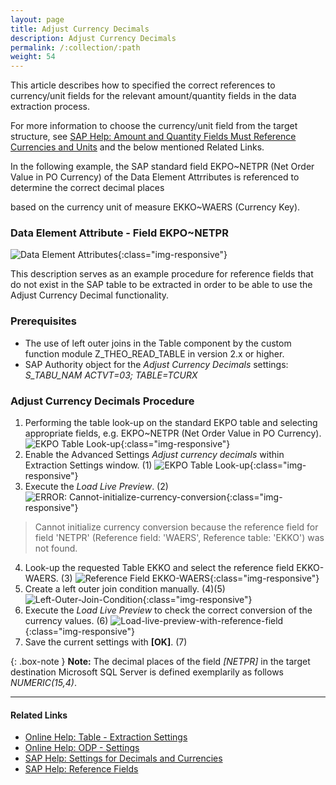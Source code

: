 ```yaml
---
layout: page
title: Adjust Currency Decimals
description: Adjust Currency Decimals
permalink: /:collection/:path
weight: 54
---
```

This article describes how to specified the correct references to currency/unit fields for the relevant amount/quantity fields in the data extraction process.

For more information to choose the currency/unit field from the target structure, see [SAP Help: Amount and Quantity Fields Must Reference Currencies and Units](https://help.sap.com/doc/a7b666550852bd7de10000000a44538d/700_SFIN20%20006/en-US/f77ecb53f0f67314e10000000a174cb4.html) and the below mentioned Related Links.

In the following example, the SAP standard field EKPO~NETPR (Net Order Value in PO Currency) of the Data Element Attrributes is referenced to determine the correct decimal places 

based on the currency unit of measure EKKO~WAERS (Currency Key).

### Data Element Attribute - Field EKPO~NETPR

![Data Element Attributes](/img/contents/xu/adjust-currency-decimals/data-element-attribute-specification.png){:class="img-responsive"}

This description serves as an example procedure for reference fields that do not exist in the SAP table to be extracted in order to be able to use the Adjust Currency Decimal functionality.

### Prerequisites

- The use of left outer joins in the Table component by the custom function module Z_THEO_READ_TABLE in version 2.x or higher.
- SAP Authority object for the *Adjust Currency Decimals* settings: *S_TABU_NAM	ACTVT=03; TABLE=TCURX*

### Adjust Currency Decimals Procedure

1. Performing the table look-up on the standard EKPO table and selecting appropriate fields, e.g. EKPO~NETPR (Net Order Value in PO Currency).
![EKPO Table Look-up](/img/contents/xu/adjust-currency-decimals/ekpo-table-look-up.png){:class="img-responsive"}
2. Enable the Advanced Settings *Adjust currency decimals* within Extraction Settings window. (1)
![EKPO Table Look-up](/img/contents/xu/adjust-currency-decimals/enable-adjust-currency-decimals.png){:class="img-responsive"}
3. Execute the *Load Live Preview*. (2)
![ERROR: Cannot-initialize-currency-conversion](/img/contents/xu/adjust-currency-decimals/error-cannot-initialize-currency-conversion.png){:class="img-responsive"}
>Cannot initialize currency conversion because the reference field for field 'NETPR' (Reference field: 'WAERS', Reference table: 'EKKO') was not found.
4. Look-up the requested Table EKKO and select the reference field EKKO-WAERS. (3)
![Reference Field EKKO-WAERS](/img/contents/xu/adjust-currency-decimals/reference-field-ekko-waers.png){:class="img-responsive"} 
5. Create a left outer join condition manually. (4)(5)
![Left-Outer-Join-Condition](/img/contents/xu/adjust-currency-decimals/left-outer-join-condition.png){:class="img-responsive"} 
6. Execute the *Load Live Preview* to check the correct conversion of the currency values. (6)
![Load-live-preview-with-reference-field](/img/contents/xu/adjust-currency-decimals/load-live-preview-with-reference-field.png){:class="img-responsive"}
7. Save the current settings with **[OK]**. (7)

{: .box-note }
**Note:** The decimal places of the field *[NETPR]* in the target destination Microsoft SQL Server is defined exemplarily as follows *NUMERIC(15,4)*.

******

#### Related Links
- [Online Help: Table - Extraction Settings](https://help.theobald-software.com/en/xtract-universal/table/extraction-settings#advanced-settings)
- [Online Help: ODP - Settings](https://help.theobald-software.com/en/xtract-universal/odp/odp-settings#advanced-settings)
- [SAP Help: Settings for Decimals and Currencies](https://help.sap.com/viewer/26c2d5e366bc44c1a98f2a9212a0c49d/1709%20001/en-US/16b080606b114d39ad693529a8a9335f.html)
- [SAP Help: Reference Fields](https://help.sap.com/viewer/6f39239e6c4b1014a39983d35720fc45/7.01.23/en-US/e16a94c7-b9e4-41ed-a749-3a38b9ac39f7.html?q=reference%20field%20for%20currency%20%2F%20amount%20field)
